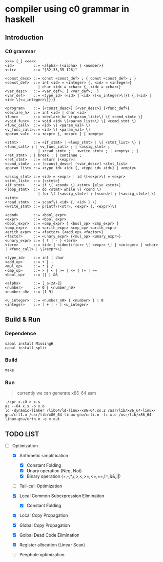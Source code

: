 # compiler using c0 grammar in haskell

## Introduction

### C0 grammar

```
>>>> [_] <<<<<
<id>         ::= <alpha> {<alpha> | <number>}
<str>        ::= "[32,33,35-126]"

<const_desc> ::= const <const_def> ; { const <const_def> ; }
<const_def>  ::= int <id> = <integer> {, <id> = <integer>}
               | char <id> = <char> {, <id> = <char>}
<var_desc>   ::= <var_def>; { <var_def>;  }
<var_def>    ::= <type_id> (<id> | <id> \[<u_integer>\]}) {,(<id> | <id> \[<u_integer>\]})}

<program>    ::= [<const_desc>] [<var_desc>] {<func_def>}
<declare_h>  ::= int <id> | char <id>
<func>       ::= <declare_h> \(<param_list>\) \{ <comd_stmt> \}
<void_func>  ::= void <id> \(<param_list>\) \{ <comd_stmt \}
<func_call>  ::= <id> \( <param_val> \)
<v_func_call>::= <id> \( <param_val> \)
<param_val>  ::= <expr> {, <expr> } | <empty>

<stmt>       ::= <if_stmt> | <loop_stmt> | \{ <stmt_list> \} | <func_call> ; | <v_func_call> ; | <assig_stmt> ;
               | <read_stmt> ; | <write_stmt> ; | <empty> ; | <ret_stmt> ; | break ; | continue ;
<ret_stmt>   ::= return [<expr>]
<comd_stmt>  ::= [<const_desc>] [<var_desc>] <stmt_list>
<param_list> ::= <type_id> <id> {, <type_id> <id>} | <empty>

<assig_stmt> ::= <id> = <expr> | id \[<expr>\] = <expr>
<stmt_list>  ::= {<stmt>}
<if_stmt>    ::= if \( <cond> \) <stmt> [else <stmt>]
<loop_stmt>  ::= do <stmt> while \( <cond \)
               | for \( [<assig_stmt>] ; [<cond>] ; [<assig_stmt>] \) <stmt>
<read_stmt>  ::= scanf\( <id> {, <id> } \)
<write_stmt> ::= printf\(<str>, <expr> {, <expr>}\)

<cond>       ::= <bool_expr>
<expr>       ::= <bool_expr>
<bool_expr>  ::= <cmp_expr> { <bool_op> <cmp_expr> }
<cmp_expr>   ::= <arith_expr> <cmp_op> <arith_expr>
<arith_expr> ::= <factor> {<add_op> <factor>}
<factor>     ::= <unary_expr> {<mul_op> <unary_expr>}
<unary_expr> ::= { ! | - } <term>
<term>       ::= <id> | <idnetifier> \[ <expr> \] | <integer> | <char> | <func_call> | \(<expr>\)

<type_id>    ::= int | char
<add_op>     ::= + | -
<mul_op>     ::= * | /
<cmp_op>     ::= > | < | >= | <= | != | ==
<bool_op>    ::= || | &&

<alpha>      ::= [_a-zA-Z]
<number>     ::= 0 | <number_n0>
<number_n0>  ::= [1-9]

<u_integer>  ::= <number_n0> { <number> } | 0
<integer>    ::= [ + | - ] <u_integer>
```

## Build & Run

### Dependence

```
cabal install MissingH
cabal install split
```

### Build

```shell
make
```

### Run

> currently we can generate x86-64 asm

```
./cpr x.c0 > x.s
as --64 x.s -o x.o
ld -dynamic-linker /lib64/ld-linux-x86-64.so.2 /usr/lib/x86_64-linux-gnu/crt1.o /usr/lib/x86_64-linux-gnu/crti.o -lc x.o /usr/lib/x86_64-linux-gnu/crtn.o -o x.out
```

## TODO LIST

- [ ] Optimization
  - [x] Arithmetic simplification
    - [x] Constant Folding
    - [x] Unary operation (Neg, Not)
    - [x] Binary operation (+,-,\*,/,>,<,>=,<=,==,!=,&&,||)
  - [ ] Tail-call Optimization
  - [x] Local Common Subexpression Elimination
    - [x] Constant Folding
  - [x] Local Copy Propagation
  - [x] Global Copy Propagation
  - [x] Golbal Dead Code Elimination
  - [x] Register allocation (Linear Scan)
  - [ ] Peephole optimization

